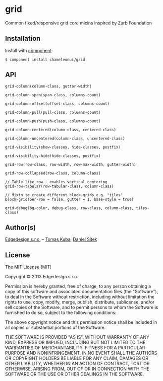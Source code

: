 
# grid

Common fixed/responsive grid core mixins inspired by Zurb Foundation

## Installation

Install with [component](https://github.com/component/component):

    $ component install chameleonui/grid

## API

```
grid-column(column-class, gutter-width)

grid-column-span(span-class, columns-count)

grid-column-offset(offset-class, columns-count)

grid-column-pull(pull-class, columns-count)

grid-column-push(push-class, columns-count)

grid-column-centered(column-class, centered-class)

grid-column-uncentered(column-class, uncentered-class)

grid-visibility(show-classes, hide-classes, postfix)

grid-visibility-hide(hide-classes, postfix)

grid-row(row-class, row-width, row-max-width, gutter-width)

grid-row-collapsed(row-class, column-class)

// Table like row - enables vertical centering
grid-row-tabular(row-tabular-class, column-class)

// Mixin to create different block-grids e.g. "tiles"
block-grid(per-row = false, gutter = 1, base-style = true)

grid-debug(bg-color, debug-class, row-class, column-class, tiles-class)
```

## Author(s)

[Edgedesign s.r.o.](http://www.edgedesing.cz) – [Tomas Kuba](https://github.com/tomaskuba), [Daniel Sitek](https://github.com/danielsitek)

## License

The MIT License (MIT)

Copyright © 2013 Edgedesign s.r.o.

Permission is hereby granted, free of charge, to any person obtaining a copy
of this software and associated documentation files (the "Software"), to deal
in the Software without restriction, including without limitation the rights
to use, copy, modify, merge, publish, distribute, sublicense, and/or sell
copies of the Software, and to permit persons to whom the Software is
furnished to do so, subject to the following conditions:

The above copyright notice and this permission notice shall be included in
all copies or substantial portions of the Software.

THE SOFTWARE IS PROVIDED "AS IS", WITHOUT WARRANTY OF ANY KIND, EXPRESS OR
IMPLIED, INCLUDING BUT NOT LIMITED TO THE WARRANTIES OF MERCHANTABILITY,
FITNESS FOR A PARTICULAR PURPOSE AND NONINFRINGEMENT. IN NO EVENT SHALL THE
AUTHORS OR COPYRIGHT HOLDERS BE LIABLE FOR ANY CLAIM, DAMAGES OR OTHER
LIABILITY, WHETHER IN AN ACTION OF CONTRACT, TORT OR OTHERWISE, ARISING FROM,
OUT OF OR IN CONNECTION WITH THE SOFTWARE OR THE USE OR OTHER DEALINGS IN
THE SOFTWARE.